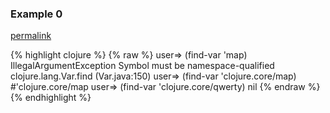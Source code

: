 ### Example 0
[permalink](#example-0)

{% highlight clojure %}
{% raw %}
user=> (find-var 'map)
IllegalArgumentException Symbol must be namespace-qualified  clojure.lang.Var.find (Var.java:150)
user=> (find-var 'clojure.core/map)
#'clojure.core/map
user=> (find-var 'clojure.core/qwerty)
nil
{% endraw %}
{% endhighlight %}


